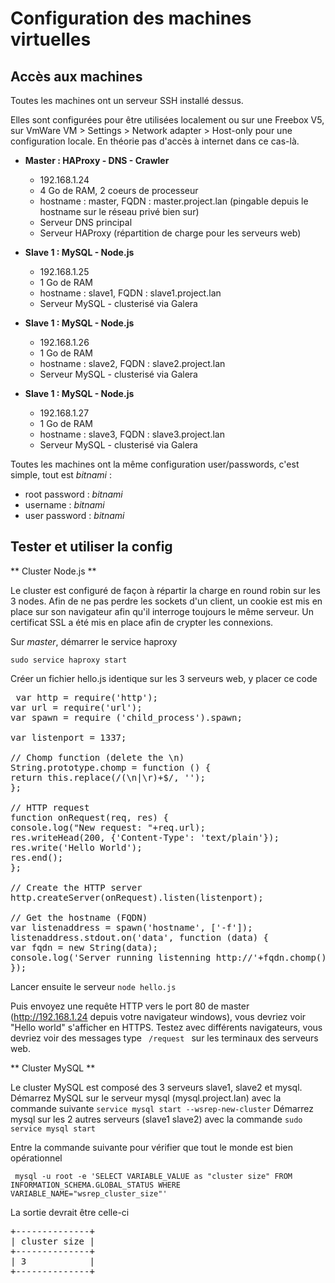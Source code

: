 Configuration des machines virtuelles 
=====================================

Accès aux machines
------------------

Toutes les machines ont un serveur SSH installé dessus. 

Elles sont configurées pour être utilisées localement ou sur une Freebox V5, sur VmWare VM > Settings > Network adapter > Host-only pour une configuration locale. En théorie pas d'accès à internet dans ce cas-là.

- **Master : HAProxy - DNS - Crawler**
    - 192.168.1.24
    - 4 Go de RAM, 2 coeurs de processeur
    - hostname : master, FQDN : master.project.lan (pingable depuis le hostname sur le réseau privé bien sur)
    - Serveur DNS principal
    - Serveur HAProxy (répartition de charge pour les serveurs web)
    
- **Slave 1 : MySQL - Node.js**
    - 192.168.1.25
    - 1 Go de RAM
    - hostname : slave1, FQDN : slave1.project.lan
    - Serveur MySQL - clusterisé via Galera

- **Slave 1 : MySQL - Node.js**
    - 192.168.1.26
    - 1 Go de RAM
    - hostname : slave2, FQDN : slave2.project.lan
    - Serveur MySQL - clusterisé via Galera

    
- **Slave 1 : MySQL - Node.js**
    - 192.168.1.27
    - 1 Go de RAM
    - hostname : slave3, FQDN : slave3.project.lan
    - Serveur MySQL - clusterisé via Galera



Toutes les machines ont la même configuration user/passwords, c'est simple, tout est *bitnami* : 

- root password : *bitnami*
- username : *bitnami*
- user password : *bitnami*

Tester et utiliser la config
------------------

** Cluster Node.js **

Le cluster est configuré de façon à répartir la charge en round robin sur les 3 nodes. 
Afin de ne pas perdre les sockets d'un client, un cookie est mis en place sur son navigateur afin qu'il interroge toujours le même serveur.
Un certificat SSL a été mis en place afin de crypter les connexions.

Sur *master*, démarrer le service haproxy 

<code>sudo service haproxy start</code>

Créer un fichier hello.js identique sur les 3 serveurs web, y placer ce code 
<pre>
 var http = require('http');
var url = require('url');
var spawn = require ('child_process').spawn;
 
var listenport = 1337;
 
// Chomp function (delete the \n)
String.prototype.chomp = function () {
return this.replace(/(\n|\r)+$/, '');
};
 
// HTTP request
function onRequest(req, res) {
console.log("New request: "+req.url);
res.writeHead(200, {'Content-Type': 'text/plain'});
res.write('Hello World');
res.end();
};
 
// Create the HTTP server
http.createServer(onRequest).listen(listenport);
 
// Get the hostname (FQDN)
var listenaddress = spawn('hostname', ['-f']);
listenaddress.stdout.on('data', function (data) {
var fqdn = new String(data);
console.log('Server running listenning http://'+fqdn.chomp()+':'+listenport+'/');
});
</pre>

Lancer ensuite le serveur
<code>node hello.js</code>

Puis envoyez une requête HTTP vers le port 80 de master (http://192.168.1.24 depuis votre navigateur windows), vous devriez voir "Hello world" s'afficher en HTTPS.
Testez avec différents navigateurs, vous devriez voir des messages type <code> /request </code> sur les terminaux des serveurs web.

** Cluster MySQL **

Le cluster MySQL est composé des 3 serveurs slave1, slave2 et mysql.
Démarrez MySQL sur le serveur mysql (mysql.project.lan) avec la commande suivante <code>service mysql start --wsrep-new-cluster</code>
Démarrez mysql sur les 2 autres serveurs (slave1 slave2) avec la commande <code>sudo service mysql start </code>

Entre la commande suivante pour vérifier que tout le monde est bien opérationnel 

<code> mysql -u root -e 'SELECT VARIABLE_VALUE as "cluster size" FROM INFORMATION_SCHEMA.GLOBAL_STATUS WHERE VARIABLE_NAME="wsrep_cluster_size"'</code>

La sortie devrait être celle-ci 

<pre>
+--------------+
| cluster size |
+--------------+
| 3            |
+--------------+
</pre>
